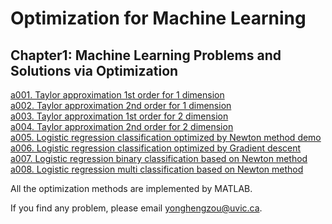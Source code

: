 # Optimization for Machine Learning
## Chapter1: Machine Learning Problems and Solutions via Optimization
[a001. Taylor approximation 1st order for 1 dimension](https://github.com/YonghengZou/Optimization-for-Machine-Learning/blob/main/markDown/a001_gradient1d.pdf)\
[a002. Taylor approximation 2nd order for 1 dimension](a002_hessian1d.pdf)\
[a003. Taylor approximation 1st order for 2 dimension]()\
[a004. Taylor approximation 2nd order for 2 dimension]()\
[a005. Logistic regression classification optimized by Newton method demo]()\
[a006. Logistic regression classification optimized by Gradient descent]()\
[a007. Logistic regression binary classification based on Newton method]()\
[a008. Logistic regression multi classification based on Newton method]()


All the optimization methods are implemented by MATLAB.

If you find any problem, please email yonghengzou@uvic.ca.
